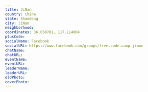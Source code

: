 ```yaml
---
title: JiNan
country: China
state: Shandong
city: JiNan
neighborhood: 
coordinates: 36.650701, 117.114004
plusCode:
socialName: Facebook
socialURL: https://www.facebook.com/groups/free.code.camp.jinan
chatName:
chatURL:
eventName:
eventURL:
leaderName:
leaderURL:
oldPhoto: 
coverPhoto:
---
```

